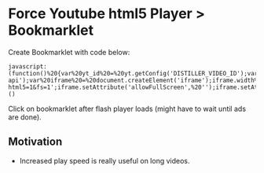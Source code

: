 # Force Youtube html5 Player > Bookmarklet

Create Bookmarklet with code below:

    javascript:(function()%20{var%20yt_id%20=%20yt.getConfig('DISTILLER_VIDEO_ID');var%20player_api%20=%20document.getElementById('player-api');var%20iframe%20=%20document.createElement('iframe');iframe.width%20=%20854;iframe.height%20=%20510;iframe.src%20=%20'http://www.youtube.com/embed/'%20+%20yt_id%20+%20'?html5=1&fs=1';iframe.setAttribute('allowFullScreen',%20'');iframe.setAttribute('webkitallowfullscreen',%20'');iframe.setAttribute('mozallowfullscreen',%20'');player_api.removeChild(player_api.childNodes[0]);player_api.appendChild(iframe);})()

Click on bookmarklet after flash player loads (might have to wait until ads are done).

## Motivation

* Increased play speed is really useful on long videos. 
